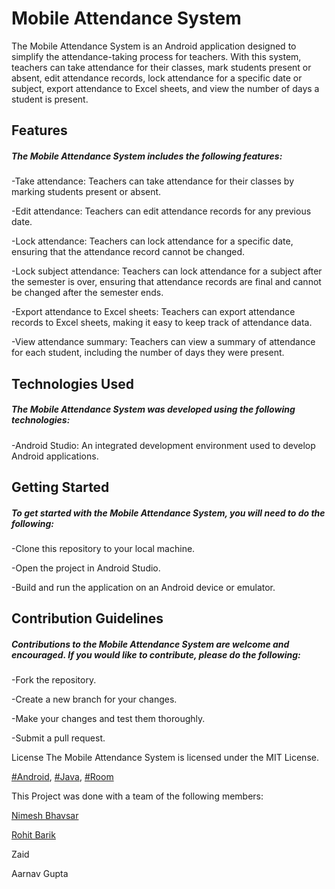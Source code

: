 # Mobile Attendance System

The Mobile Attendance System is an Android application designed to simplify the attendance-taking process for teachers. With this system, teachers can take attendance for their classes, mark students present or absent, edit attendance records, lock attendance for a specific date or subject, export attendance to Excel sheets, and view the number of days a student is present.

## Features
##### The Mobile Attendance System includes the following features:

-Take attendance: Teachers can take attendance for their classes by marking students present or absent.

-Edit attendance: Teachers can edit attendance records for any previous date.

-Lock attendance: Teachers can lock attendance for a specific date, ensuring that the attendance record cannot be changed.

-Lock subject attendance: Teachers can lock attendance for a subject after the semester is over, ensuring that attendance records are final and cannot be changed after the semester ends.

-Export attendance to Excel sheets: Teachers can export attendance records to Excel sheets, making it easy to keep track of attendance data.

-View attendance summary: Teachers can view a summary of attendance for each student, including the number of days they were present.

## Technologies Used
##### The Mobile Attendance System was developed using the following technologies:

-Android Studio: An integrated development environment used to develop Android applications.
## Getting Started
##### To get started with the Mobile Attendance System, you will need to do the following:

-Clone this repository to your local machine.

-Open the project in Android Studio.

-Build and run the application on an Android device or emulator.

## Contribution Guidelines
##### Contributions to the Mobile Attendance System are welcome and encouraged. If you would like to contribute, please do the following:

-Fork the repository.

-Create a new branch for your changes.

-Make your changes and test them thoroughly.

-Submit a pull request.

License
The Mobile Attendance System is licensed under the MIT License.


[#Android](https://www.android.com/), [#Java](https://www.java.com/en/), [#Room](https://developer.android.com/topic/libraries/architecture/room)

This Project was done with a team of the following members:

[Nimesh Bhavsar](https://wwww.github.com/NimeshBhavsar)

[Rohit Barik](https://www.github.com/RohitBarikk)

Zaid

Aarnav Gupta
